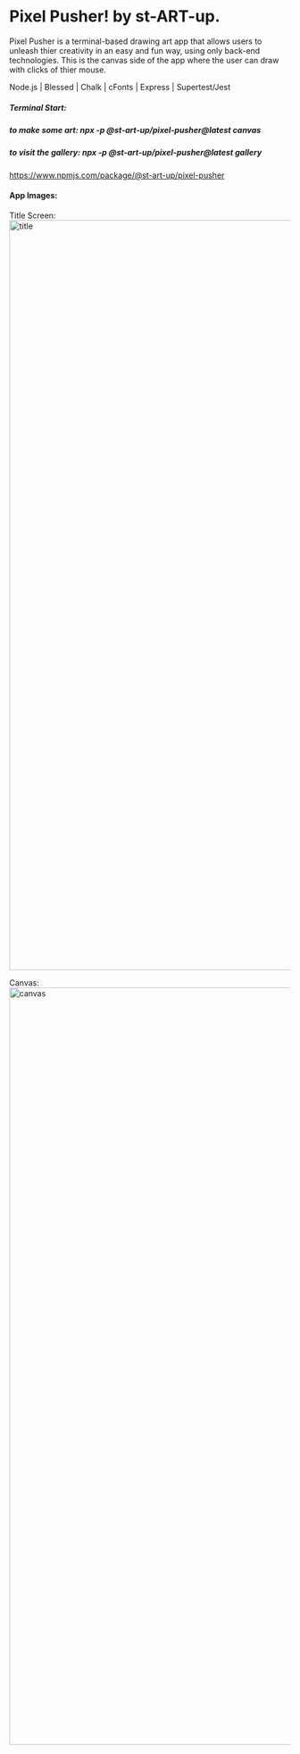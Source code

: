 # Pixel Pusher! by st-ART-up.

Pixel Pusher is a terminal-based drawing art app that allows users to unleash thier creativity in an easy and fun way, using only back-end technologies. This is the canvas side of the app where the user can draw with clicks of thier mouse.

Node.js | Blessed | Chalk | cFonts | Express | Supertest/Jest 

##### Terminal Start: 
##### to make some art: npx -p @st-art-up/pixel-pusher@latest canvas
##### to visit the gallery: npx -p @st-art-up/pixel-pusher@latest gallery 
https://www.npmjs.com/package/@st-art-up/pixel-pusher

#### App Images:
Title Screen:
<img width="1343" alt="title" src="https://user-images.githubusercontent.com/71411431/117599464-b896bb80-b0fe-11eb-8183-3dce37a30d64.png">


Canvas:
<img width="1356" alt="canvas" src="https://user-images.githubusercontent.com/71411431/117599256-4f16ad00-b0fe-11eb-87e9-ffb49c38788f.png">







